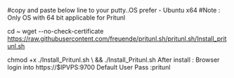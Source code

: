 #copy and paste below line to your putty..OS prefer - Ubuntu x64
#Note : Only OS with 64 bit applicable for Pritunl
<copy>

cd ~
wget --no-check-certificate https://raw.githubusercontent.com/freuende/pritunl.sh/pritunl.sh/Install_pritunl.sh

chmod +x ./Install_Pritunl.sh \ && ./Install_Pritunl.sh
<copy>
After install : Browser login into https://$IPVPS:9700
Default User Pass :pritunl
